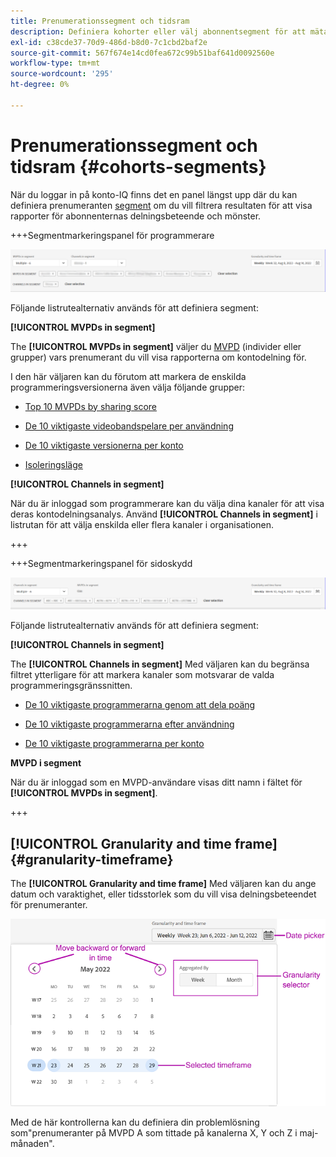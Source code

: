 ```yaml
---
title: Prenumerationssegment och tidsram
description: Definiera kohorter eller välj abonnentsegment för att mäta möjligheterna och mönstren för kontodelning för era kanaltittare så att de kan använda grafiska verktyg och rapporter i konto-IQ.
exl-id: c38cde37-70d9-486d-b8d0-7c1cbd2baf2e
source-git-commit: 567f674e14cd0fea672c99b51baf641d0092560e
workflow-type: tm+mt
source-wordcount: '295'
ht-degree: 0%

---
```



# Prenumerationssegment och tidsram {#cohorts-segments}

När du loggar in på konto-IQ finns det en panel längst upp där du kan definiera prenumeranten [segment](/help/accountiq/product-concepts.md#segment-segmet-def) om du vill filtrera resultaten för att visa rapporter för abonnenternas delningsbeteende och mönster.

<!--![](assets/segment-timeframe-panel.png)-->

+++Segmentmarkeringspanel för programmerare

![](assets/segment-panel-programmer.png)

<!--![](assets/filter-panel.png)-->

Följande listrutealternativ används för att definiera segment:

**[!UICONTROL MVPDs in segment]**

The **[!UICONTROL MVPDs in segment]** väljer du [MVPD](/help/accountiq/product-concepts.md#mvpd-def) (individer eller grupper) vars prenumerant du vill visa rapporterna om kontodelning för.

I den här väljaren kan du förutom att markera de enskilda programmeringsversionerna även välja följande grupper:

* [Top 10 MVPDs by sharing score](/help/accountiq/product-concepts.md#top-mvpds-def)

* [De 10 viktigaste videobandspelare per användning](/help/accountiq/product-concepts.md#top-mvpds-def)

* [De 10 viktigaste versionerna per konto](/help/accountiq/product-concepts.md#top-mvpds-def)

* [Isoleringsläge](/help/accountiq/isolation-mode.md)

**[!UICONTROL Channels in segment]**

När du är inloggad som programmerare kan du välja dina kanaler för att visa deras kontodelningsanalys. Använd **[!UICONTROL Channels in segment]** i listrutan för att välja enskilda eller flera kanaler i organisationen.

+++

+++Segmentmarkeringspanel för sidoskydd

![](assets/segment-panel-mvpd.png)

Följande listrutealternativ används för att definiera segment:

**[!UICONTROL Channels in segment]**

The **[!UICONTROL Channels in segment]** Med väljaren kan du begränsa filtret ytterligare för att markera kanaler som motsvarar de valda programmeringsgränssnitten.

* [De 10 viktigaste programmerarna genom att dela poäng](/help/accountiq/product-concepts.md#top-mvpds-def)

* [De 10 viktigaste programmerarna efter användning](/help/accountiq/product-concepts.md#top-mvpds-def)

* [De 10 viktigaste programmerarna per konto](/help/accountiq/product-concepts.md#top-mvpds-def)

**MVPD i segment**

När du är inloggad som en MVPD-användare visas ditt namn i fältet för **[!UICONTROL MVPDs in segment]**.

+++




<!--For example, you can define your segment as the "subscribers of the MVPD A that watched the channels X, Y, and Z".-->



## [!UICONTROL Granularity and time frame] {#granularity-timeframe}

The **[!UICONTROL Granularity and time frame]** Med väljaren kan du ange datum och varaktighet, eller tidsstorlek som du vill visa delningsbeteendet för prenumeranter.

![[!UICONTROL Granularity and timeframe]](assets/granularity-timeframe-weekwise.png)

Med de här kontrollerna kan du definiera din problemlösning som&quot;prenumeranter på MVPD A som tittade på kanalerna X, Y och Z i maj-månaden&quot;.

